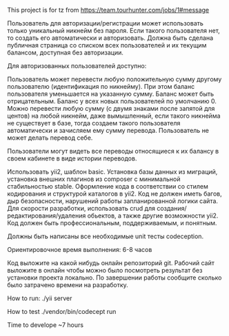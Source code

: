 This project is for tz from https://team.tourhunter.com/jobs/1#message

Пользователь для авторизации/регистрации может использовать только уникальный никнейм без пароля. Если такого пользователя нет, то создать его автоматически и авторизовать. Должна быть сделана публичная страница со списком всех пользователей и их текущим балансом, доступная без авторизации.

Для авторизованных пользователей доступно:

Пользователь может перевести любую положительную сумму другому пользователю (идентификация по никнейму). При этом баланс пользователя уменьшается на указанную сумму. Баланс может быть отрицательным. Баланс у всех новых пользователей по умолчанию 0. Можно перевести любую сумму (с двумя знаками после запятой для центов) на любой никнейм, даже вымышленный, если такого никнейма не существует в базе, тогда создаем такого пользователя автоматически и зачисляем ему сумму перевода. Пользователь не может делать перевод себе.

Пользователи могут видеть все переводы относящиеся к их балансу в своем кабинете в виде истории переводов.

Использовать yii2, шаблон basic. Установка базы данных из миграций, установка внешних плагинов из composer с минимальной стабильностью stable. Оформление кода в соответствии со стилем кодирования и структурой каталогов в yii2. Код не должен иметь багов, дыр безопасности, нарушений работы запланированной логики сайта. Для скорости разработки, использовать crud для создания/редактирования/удаления обьектов, а также другие возможности yii2. Код должен быть профессиональным, поддерживаемым, и понятным.

Должны быть написаны все необходимые unit тесты codeception.

Ориентировочное время выполнения: 6-8 часов

Код выложите на какой нибудь онлайн репозиторий git. Рабочий сайт выложите в онлайн чтобы можно было посмотреть результат без установки проекта локально. По завершении работы сообщите сколько было затрачено времени на разработку.

How to run:
./yii server

How to test
./vendor/bin/codecept run

Time to develope ~7 hours
